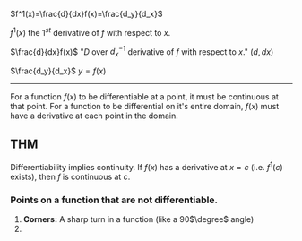 $f^1(x)=\frac{d}{dx}f(x)=\frac{d_y}{d_x}$ 

$f^1(x)$
the $1^{st}$ derivative of $f$ with respect to $x$.

$\frac{d}{dx}f(x)$
"$D$ over $d_x^{-1}$ derivative of $f$ with respect to $x$." $(d,dx)$

$\frac{d_y}{d_x}$
$y=f(x)$

---
For a function $f(x)$ to be differentiable at a point, it must be continuous at that point. For a function to be differential on it's entire domain, $f(x)$ must have a derivative at each point in the domain.

## THM
Differentiability implies continuity.
	If $f(x)$ has a derivative at $x=c$ (i.e. $f^1(c)$ exists), then $f$ is continuous at $c$.
	
### Points on a function that are not differentiable.
1. **Corners:** A sharp turn in a function (like a 90$\degree$ angle)
2. 
